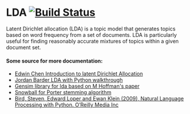 # LDA [![Build Status](https://travis-ci.org/Sylhare/lda.svg?branch=master)](https://travis-ci.org/Sylhare/lda)

Latent Dirichlet allocation (LDA) is a topic model that generates topics based on word frequency from a set of documents. LDA is particularly useful for finding reasonably accurate mixtures of topics within a given document set.

#### Some source for more documentation:

- [Edwin Chen Introduction to latent Dirichlet Allocation](http://blog.echen.me/2011/08/22/introduction-to-latent-dirichlet-allocation/)
- [Jordan Barder LDA with Python walkthrough](https://rstudio-pubs-static.s3.amazonaws.com/79360_850b2a69980c4488b1db95987a24867a.html)
- [Gensim library for lda based on M Hoffman's paper](https://radimrehurek.com/gensim/models/ldamodel.html) 
- [Snowball for Porter stemming algorithm ](http://snowball.tartarus.org/algorithms/english/stemmer.html)
- [Bird, Steven, Edward Loper and Ewan Klein (2009), Natural Language Processing with Python. O’Reilly Media Inc
](http://www.nltk.org/index.html)

